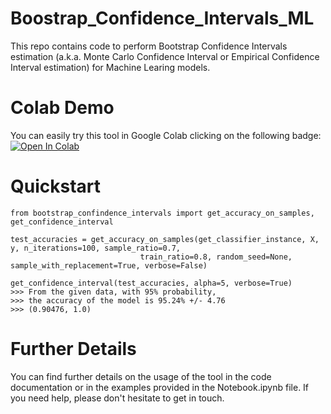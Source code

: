 # Boostrap_Confidence_Intervals_ML
This repo contains code to perform Bootstrap Confidence Intervals estimation (a.k.a. Monte Carlo Confidence Interval or Empirical Confidence Interval estimation) for Machine Learing models.

# Colab Demo 
You can easily try this tool in Google Colab clicking on the following badge: [![Open In Colab](https://colab.research.google.com/assets/colab-badge.svg)](https://colab.research.google.com/drive/1wBWNSMH64q8uDk9vr15uT-_QQqFz752X)

# Quickstart 
```
from bootstrap_confindence_intervals import get_accuracy_on_samples, get_confidence_interval

test_accuracies = get_accuracy_on_samples(get_classifier_instance, X, y, n_iterations=100, sample_ratio=0.7,
                             train_ratio=0.8, random_seed=None, sample_with_replacement=True, verbose=False)
                             
get_confidence_interval(test_accuracies, alpha=5, verbose=True)
>>> From the given data, with 95% probability,
>>> the accuracy of the model is 95.24% +/- 4.76
>>> (0.90476, 1.0)
```

# Further Details
You can find further details on the usage of the tool in the code documentation or in the examples provided in the Notebook.ipynb file. If you need help, please don't hesitate to get in touch.





